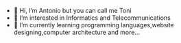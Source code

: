 - 👋 Hi, I’m Antonio but you can call me Toni
- 👀 I’m interested in Informatics and Telecommunications
- 🌱 I’m currently learning programming languages,website designing,computer architecture and more...
